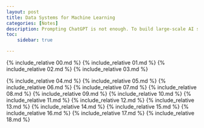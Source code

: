 ```yaml
---
layout: post
title: Data Systems for Machine Learning
categories: [Notes]
description: Prompting ChatGPT is not enough. To build large-scale AI systems, it is imperative to understand how to design the proper systems to optimize all the computations. The following blog is a deep-dive into system/data design for Machine Learning frameworks.
toc:
    sidebar: true

---
```


{% include_relative 00.md %}
{% include_relative 01.md %}
{% include_relative 02.md %}
{% include_relative 03.md %}

{% include_relative 04.md %}
{% include_relative 05.md %}
{% include_relative 06.md %}
{% include_relative 07.md %}
{% include_relative 08.md %}
{% include_relative 09.md %}
{% include_relative 10.md %}
{% include_relative 11.md %}
{% include_relative 12.md %}
{% include_relative 13.md %}
{% include_relative 14.md %}
{% include_relative 15.md %}
{% include_relative 16.md %}
{% include_relative 17.md %}
{% include_relative 18.md %}